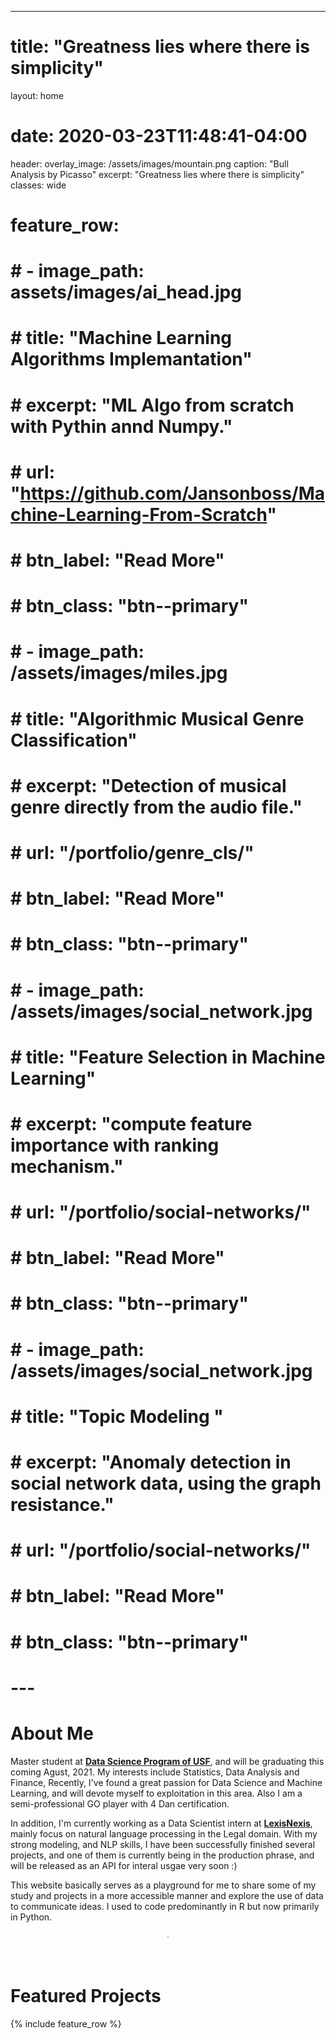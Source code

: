 ---
# title: "Greatness lies where there is simplicity"
layout: home
# date: 2020-03-23T11:48:41-04:00
header:
  overlay_image: /assets/images/mountain.png
  caption: "Bull Analysis by Picasso"
excerpt: "Greatness lies where there is simplicity"
classes: wide

# feature_row:
#   # - image_path: assets/images/ai_head.jpg
#   #   title: "Machine Learning Algorithms Implemantation"
#   #   excerpt: "ML Algo from scratch with Pythin annd Numpy."
#   #   url: "https://github.com/Jansonboss/Machine-Learning-From-Scratch"
#   #   btn_label: "Read More"
#   #   btn_class: "btn--primary"	
#   # - image_path: /assets/images/miles.jpg
#   #   title: "Algorithmic Musical Genre Classification"
#   #   excerpt: "Detection of musical genre directly from the audio file."
#   #   url: "/portfolio/genre_cls/"
#   #   btn_label: "Read More"
#   #   btn_class: "btn--primary"	
#   # - image_path: /assets/images/social_network.jpg
#   #   title: "Feature Selection in Machine Learning"
#   #   excerpt: "compute feature importance with ranking mechanism."
#   #   url: "/portfolio/social-networks/"
#   #   btn_label: "Read More"
#   #   btn_class: "btn--primary"
#   # - image_path: /assets/images/social_network.jpg
#   #   title: "Topic Modeling "
#   #   excerpt: "Anomaly detection in social network data, using the graph resistance."
#   #   url: "/portfolio/social-networks/"
#   #   btn_label: "Read More"
#   #   btn_class: "btn--primary"
# ---

# About Me

Master student at **[Data Science Program of USF]**, and will be graduating this coming Agust, 2021. My interests include Statistics, Data Analysis and Finance, Recently, I've found a great passion for Data Science and Machine Learning, and will devote myself to exploitation in this area. Also I am a semi-professional GO player with 4 Dan certification.

In addition, I'm currently working as a Data Scientist intern at **[LexisNexis]**, mainly focus on natural language processing in the Legal domain.
With my strong modeling, and NLP skills, I have been successfully finished several projects, and one of them is currently being in the production phrase, and will be released as an API for interal usgae very soon :) 

This website basically serves as a playground for me to share some of my study and projects in a more accessible manner and explore the use of data to communicate ideas. I used to code predominantly in R but now primarily in Python.

<div style="margin-bottom:2cm" align="center"><font size="0.1"> . </font></div>


# Featured Projects

<!-- <div style="margin-bottom:0.5cm" align="center"><font size="1"> . </font></div> -->

{% include feature_row %}

[Data Science Program of USF]: https://www.usfca.edu/arts-sciences/graduate-programs/data-science
[LexisNexis]: https://www.lexisnexis.com/en-us/gateway.page